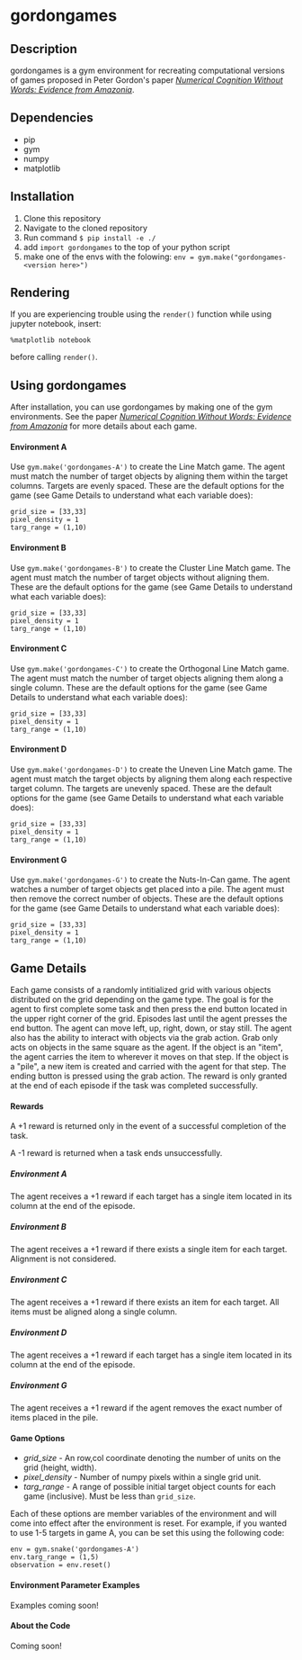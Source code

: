 # gordongames

## Description
gordongames is a gym environment for recreating computational versions of games proposed in Peter Gordon's paper [_Numerical Cognition Without Words: Evidence from Amazonia_](https://www.science.org/doi/10.1126/science.1094492). 

## Dependencies
- pip
- gym
- numpy
- matplotlib

## Installation
1. Clone this repository
2. Navigate to the cloned repository
3. Run command `$ pip install -e ./`
4. add `import gordongames` to the top of your python script
5. make one of the envs with the folowing: `env = gym.make("gordongames-<version here>")`

## Rendering
If you are experiencing trouble using the `render()` function while using jupyter notebook, insert:

    %matplotlib notebook

before calling `render()`.

## Using gordongames
After installation, you can use gordongames by making one of the gym environments. See the paper [_Numerical Cognition Without Words: Evidence from Amazonia_](https://www.science.org/doi/10.1126/science.1094492) for more details about each game.

#### Environment A
Use `gym.make('gordongames-A')` to create the Line Match game. The agent must match the number of target objects by aligning them within the target columns. Targets are evenly spaced. These are the default options for the game (see Game Details to understand what each variable does):

    grid_size = [33,33]
    pixel_density = 1
    targ_range = (1,10)

#### Environment B
Use `gym.make('gordongames-B')` to create the Cluster Line Match game. The agent must match the number of target objects without aligning them. These are the default options for the game (see Game Details to understand what each variable does):

    grid_size = [33,33]
    pixel_density = 1
    targ_range = (1,10)

#### Environment C
Use `gym.make('gordongames-C')` to create the Orthogonal Line Match game. The agent must match the number of target objects aligning them along a single column. These are the default options for the game (see Game Details to understand what each variable does):

    grid_size = [33,33]
    pixel_density = 1
    targ_range = (1,10)

#### Environment D
Use `gym.make('gordongames-D')` to create the Uneven Line Match game. The agent must match the target objects by aligning them along each respective target column. The targets are unevenly spaced. These are the default options for the game (see Game Details to understand what each variable does):

    grid_size = [33,33]
    pixel_density = 1
    targ_range = (1,10)

#### Environment G
Use `gym.make('gordongames-G')` to create the Nuts-In-Can game. The agent watches a number of target objects get placed into a pile. The agent must then remove the correct number of objects. These are the default options for the game (see Game Details to understand what each variable does):

    grid_size = [33,33]
    pixel_density = 1
    targ_range = (1,10)


## Game Details
Each game consists of a randomly intitialized grid with various objects distributed on the grid depending on the game type. The goal is for the agent to first complete some task and then press the end button located in the upper right corner of the grid. Episodes last until the agent presses the end button. The agent can move left, up, right, down, or stay still. The agent also has the ability to interact with objects via the grab action. Grab only acts on objects in the same square as the agent. If the object is an "item", the agent carries the item to wherever it moves on that step. If the object is a "pile", a new item is created and carried with the agent for that step. The ending button is pressed using the grab action. The reward is only granted at the end of each episode if the task was completed successfully.

#### Rewards
A +1 reward is returned only in the event of a successful completion of the task.

A -1 reward is returned when a task ends unsuccessfully.

##### Environment A
The agent receives a +1 reward if each target has a single item located in its column at the end of the episode.

##### Environment B
The agent receives a +1 reward if there exists a single item for each target. Alignment is not considered.

##### Environment C
The agent receives a +1 reward if there exists an item for each target. All items must be aligned along a single column.

##### Environment D
The agent receives a +1 reward if each target has a single item located in its column at the end of the episode.

##### Environment G
The agent receives a +1 reward if the agent removes the exact number of items placed in the pile.


#### Game Options

- _grid_size_ - An row,col coordinate denoting the number of units on the grid (height, width).
- _pixel_density_ - Number of numpy pixels within a single grid unit.
- _targ_range_ - A range of possible initial target object counts for each game (inclusive). Must be less than `grid_size`. 

Each of these options are member variables of the environment and will come into effect after the environment is reset. For example, if you wanted to use 1-5 targets in game A, you can be set this using the following code:

    env = gym.snake('gordongames-A')
    env.targ_range = (1,5)
    observation = env.reset()


#### Environment Parameter Examples
Examples coming soon!

#### About the Code
Coming soon!
